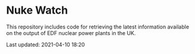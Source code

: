 # Nuke Watch

This repository includes code for retrieving the latest information available on the output of EDF nuclear power plants in the UK.

Last updated: 2021-04-10 18:20